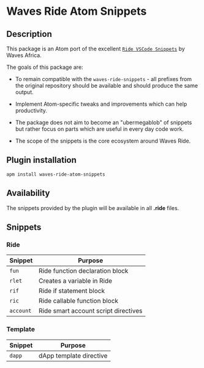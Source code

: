 # Waves Ride Atom Snippets

## Description

This package is an Atom port of the excellent [`Ride VSCode Snippets`](https://github.com/Wavesafrica/waves-ride-snippets) by Waves Africa.

The goals of this package are:

* To remain compatible with the `waves-ride-snippets` - all prefixes from the original repository should be available and should produce the same output.

* Implement Atom-specific tweaks and improvements which can help productivity.

* The package does not aim to become an "ubermegablob" of snippets but rather focus on parts which are useful in every day code work.

* The scope of the snippets is the core ecosystem around Waves Ride.

## Plugin installation

`apm install waves-ride-atom-snippets`

## Availability

The snippets provided by the plugin will be available in all **.ride** files.

## Snippets

### Ride

| Snippet    | Purpose                                    |
| ---------- | ------------------------------------------ |
| `fun`      | Ride function declaration block            |
| `rlet`      | Creates a variable in Ride                |
| `rif`      | Ride if statement block                    |
| `ric`      | Ride callable function block               |
| `account`  | Ride smart account script directives       |

### Template

| Snippet           | Purpose                             |
| ----------------- | ----------------------------------- |
| `dapp`            | dApp template directive             |
